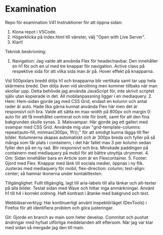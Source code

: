 # Examination
Repo för examination V41
Instruktioner för att öppna sidan:
1. Klona repot i VSCode.
2. Högerklicka på index.html till vänster, välj "Open with Live Server".
3. Klart!

Teknisk beskrivning:
1. Navigation:
Jag valde att använda Flex för header/navbar.
Den innehåller en h1 för och en ul med tre knappar för navigation.
Active class på respektive sida för att vilka sida man är på.
Hover effekt på knapparna.

Vid 500pixlars bredd döljs h1 och knapparna blir vertikala samt tar upp hela skärmens bredd.
Den döljs även vid skrollning men kommer tillbaks när man skrollar upp.
Detta behövde jag använda JavaScript för, inte skrivit scriptet själv utan kopierade in det.
All mobilanpassning ligger i en mediaquery.
2. Hem:
Hem-sidan gjorde jag med CSS Grid, endast en kolumn och antal rader är auto.
Hade lika gärna kunnat använda Flex här men det är responsivt och bra.
Valde att sätta en max-width på 800px och margin 0: auto för att få innehållet centrerat och inte för brett, samt för att den fina bakgrunden skulle synas.
3. Matsvampar:
Här gjorde jag ett galleri med svampar med CSS Grid.
Använde mig utav "grid-template-columns: repeat(auto-fill, minmax(300px, 1fr));" för att smidigt kunna lägga till fler bilder.
Kolumnerna skapas automatiskt och är 300px breda och fyller på så många som får plats i containern, i det här fallet max 3 per kolumn sedan fyller den på en ny rad. Blir responsivt och bra. Minskade paddingen på containern med mediaquery på mobil
för att bättre utnyttja utrymmet.
4. Om:
Sidan innehåller bara en Article som är en Flexcontainer.
5. Footer:
Gjord med Flex.
Knappar med länk till sociala medier, öppnas i ny flik.
Justeras med mediaquery för mobil, flex-direction: column; text-align: center; så hamnar ikonerna under kontakttexten.

Tillgänglighet:
Fullt tillgänglig, lagt till aria-labels till alla länkar och alt-texter på alla bilder.
Testat sidan med Wave och hittar inga anmärkningar.
Använt h1 till h4 i korrekt ordning.
Haft kontrast i åtanke med bakgrund och text.

Webbläsarverktyg:
Har kontinuerligt använt inspektörläget (DevTools) i Firefox för att identifiera problem och göra justeringar.

Git:
Gjorde en branch av main som heter develop.
Commitat och pushat ändringar med hyfsat utförliga meddelanden allt eftersom.
När jag var klar med sidan så mergade jag den till main.